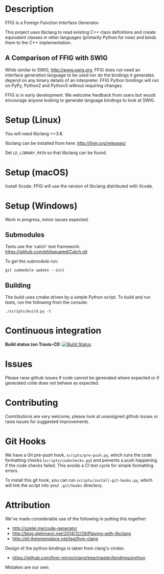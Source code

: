 # Description

FFIG is a Foreign Function Interface Generator.

This project uses libclang to read existing C++ class definitions and create
equivalent classes in other languages (primarily Python for now) and binds them
to the C++ implementation.

## A Comparison of FFIG with SWIG

While similar to SWIG, <http://www.swig.org>, FFIG does not need an interface
generation language to be used nor do the bindings it generates depend on any
binary details of an interpreter. FFIG Python bindings will run on PyPy,
Python2 and Python3 without requiring changes.

FFIG is in early development. We welcome feedback from users but would
encourage anyone looking to generate language bindings to look at SWIG.


# Setup (Linux)

You will need libclang >=3.8.

libclang can be installed from here: <http://llvm.org/releases/>

Set `LD_LIBRARY_PATH` so that libclang can be found.


# Setup (macOS)

Install Xcode. FFIG will use the version of libclang distributed with Xcode.


# Setup (Windows)

Work in progress, minor issues expected.


## Submodules
Tests use the 'catch' test framework: <https://github.com/philsquared/Catch.git>

To get the submodule run:

```
git submodule update --init
```


## Building
The build uses cmake driven by a simple Python script. To build and run tests, run the following from the console:

```
./scripts/build.py -t
```

# Continuous integration

**Build status (on Travis-CI):** [![Build Status](https://travis-ci.org/FFIG/ffig.svg?branch=master)](https://travis-ci.org/FFIG/ffig)


# Issues

Please raise github issues if code cannot be generated where expected or if generated code does not behave as expected.


# Contributing

Contributions are very welcome, please look at unassigned github issues or raise issues for suggested improvements.

# Git Hooks

We have a Git pre-push hook, `scripts/pre-push.py`, which runs the code
formatting checks (`scripts/codechecks.py`) and prevents a push happening if
the code checks failed. This avoids a CI test cycle for simple formatting
errors.

To install this git hook, you can run `scripts/install-git-hooks.py`, which
will link the script into your `.git/hooks` directory.

# Attribution

We've made considerable use of the following in putting this together:

* <http://szelei.me/code-generator>
* <http://blog.glehmann.net/2014/12/29/Playing-with-libclang>
* <http://eli.thegreenplace.net/tag/llvm-clang>

Design of the python bindings is taken from clang's cindex.

* <https://github.com/llvm-mirror/clang/tree/master/bindings/python>

Mistakes are our own.

